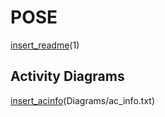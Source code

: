 # POSE

[insert_readme](../../34_ABIF_ACIF_POSE_EXERCISES/BinaryAdder/Readme.md)(1)

## Activity Diagrams

[insert_acinfo](http://www.plantuml.com/plantuml/proxy?cache=no&src=https://raw.githubusercontent.com/leoggehrer/2324-34_ABIF_ACIF_POSE/master/BinaryAdder.ConApp/Diagrams)(Diagrams/ac_info.txt)
